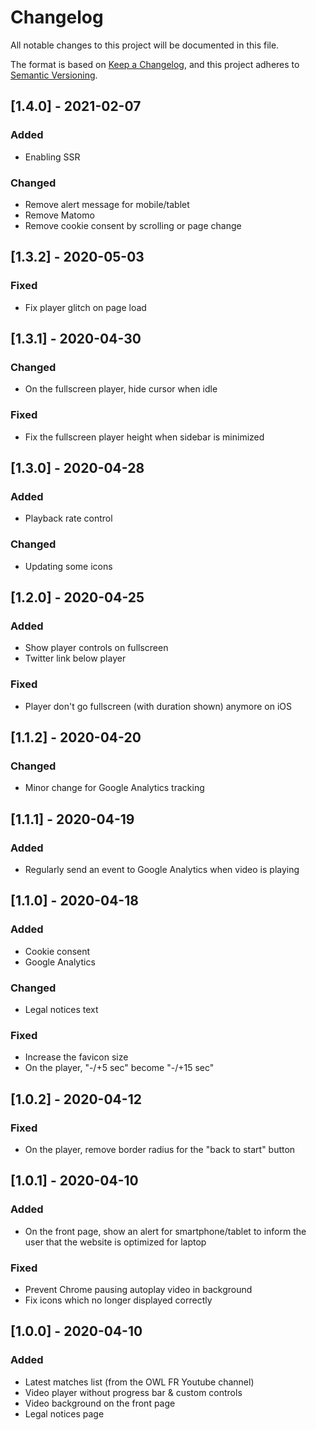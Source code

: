 # Changelog

All notable changes to this project will be documented in this file.

The format is based on [Keep a Changelog](https://keepachangelog.com/en/1.0.0/),
and this project adheres to [Semantic Versioning](https://semver.org/spec/v2.0.0.html).

## [1.4.0] - 2021-02-07

### Added

- Enabling SSR

### Changed

- Remove alert message for mobile/tablet
- Remove Matomo
- Remove cookie consent by scrolling or page change

## [1.3.2] - 2020-05-03

### Fixed

- Fix player glitch on page load

## [1.3.1] - 2020-04-30

### Changed

- On the fullscreen player, hide cursor when idle

### Fixed

- Fix the fullscreen player height when sidebar is minimized

## [1.3.0] - 2020-04-28

### Added

-  Playback rate control

### Changed

- Updating some icons

## [1.2.0] - 2020-04-25

### Added

- Show player controls on fullscreen
- Twitter link below player

### Fixed

- Player don't go fullscreen (with duration shown) anymore on iOS

## [1.1.2] - 2020-04-20

### Changed

- Minor change for Google Analytics tracking

## [1.1.1] - 2020-04-19

### Added

- Regularly send an event to Google Analytics when video is playing

## [1.1.0] - 2020-04-18

### Added

- Cookie consent
- Google Analytics

### Changed

- Legal notices text

### Fixed

- Increase the favicon size
- On the player, "-/+5 sec" become "-/+15 sec"

## [1.0.2] - 2020-04-12

### Fixed

- On the player, remove border radius for the "back to start" button

## [1.0.1] - 2020-04-10

### Added

- On the front page, show an alert for smartphone/tablet to inform the user that the website is optimized for laptop

### Fixed

- Prevent Chrome pausing autoplay video in background
- Fix icons which no longer displayed correctly

## [1.0.0] - 2020-04-10

### Added

- Latest matches list (from the OWL FR Youtube channel)
- Video player without progress bar & custom controls
- Video background on the front page
- Legal notices page
